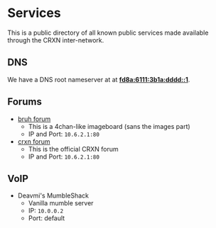 Services
========

This is a public directory of all known public services made available through the CRXN inter-network.

## DNS

We have a DNS root nameserver at at **[fd8a:6111:3b1a:dddd::1]()**.

## Forums

* [bruh forum](http://10.6.2.1/bruh)
	- This is a 4chan-like imageboard (sans the images part)
	- IP and Port: `10.6.2.1:80`
* [crxn forum](http://10.6.2.1/crxn)
	- This is the official CRXN forum
	- IP and Port: `10.6.2.1:80`
	
## VoIP

* Deavmi's MumbleShack
	- Vanilla mumble server
	- IP: `10.0.0.2`
	- Port: default
